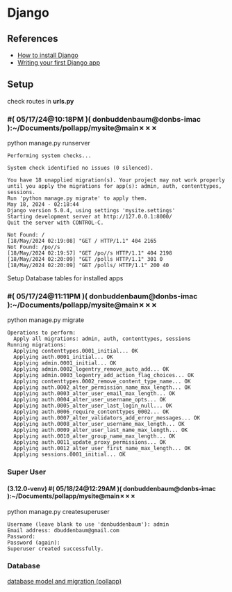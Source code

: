 # Django

## References

-   [How to install Django](https://docs.djangoproject.com/en/5.0/topics/install/#how-to-install-django)
-   [Writing your first Django app](https://docs.djangoproject.com/en/5.0/intro/tutorial01/)


## Setup

check routes in **urls.py**
### #( 05/17/24@10:18PM )( donbuddenbaum@donbs-imac ):~/Documents/pollapp/mysite@main✗✗✗
python manage.py runserver

```Watching for file changes with StatReloader
Performing system checks...

System check identified no issues (0 silenced).

You have 18 unapplied migration(s). Your project may not work properly until you apply the migrations for app(s): admin, auth, contenttypes, sessions.
Run 'python manage.py migrate' to apply them.
May 18, 2024 - 02:18:44
Django version 5.0.4, using settings 'mysite.settings'
Starting development server at http://127.0.0.1:8000/
Quit the server with CONTROL-C.

Not Found: /
[18/May/2024 02:19:08] "GET / HTTP/1.1" 404 2165
Not Found: /po//s
[18/May/2024 02:19:57] "GET /po//s HTTP/1.1" 404 2198
[18/May/2024 02:20:09] "GET /polls HTTP/1.1" 301 0
[18/May/2024 02:20:09] "GET /polls/ HTTP/1.1" 200 40
```

Setup Database tables for installed apps
### #( 05/17/24@11:11PM )( donbuddenbaum@donbs-imac ):~/Documents/pollapp/mysite@main✗✗✗
python manage.py migrate

```
Operations to perform:
  Apply all migrations: admin, auth, contenttypes, sessions
Running migrations:
  Applying contenttypes.0001_initial... OK
  Applying auth.0001_initial... OK
  Applying admin.0001_initial... OK
  Applying admin.0002_logentry_remove_auto_add... OK
  Applying admin.0003_logentry_add_action_flag_choices... OK
  Applying contenttypes.0002_remove_content_type_name... OK
  Applying auth.0002_alter_permission_name_max_length... OK
  Applying auth.0003_alter_user_email_max_length... OK
  Applying auth.0004_alter_user_username_opts... OK
  Applying auth.0005_alter_user_last_login_null... OK
  Applying auth.0006_require_contenttypes_0002... OK
  Applying auth.0007_alter_validators_add_error_messages... OK
  Applying auth.0008_alter_user_username_max_length... OK
  Applying auth.0009_alter_user_last_name_max_length... OK
  Applying auth.0010_alter_group_name_max_length... OK
  Applying auth.0011_update_proxy_permissions... OK
  Applying auth.0012_alter_user_first_name_max_length... OK
  Applying sessions.0001_initial... OK
  ```

###  Super User
#### (3.12.0-venv) #( 05/18/24@12:29AM )( donbuddenbaum@donbs-imac ):~/Documents/pollapp/mysite@main✗✗✗
   python manage.py createsuperuser

```
Username (leave blank to use 'donbuddenbaum'): admin
Email address: dbuddenbaum@gmail.com
Password:
Password (again):
Superuser created successfully.
```

### Database

[database model and migration (pollapp)](../pollapp.md#setup-database)